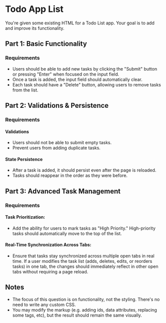 # Todo App List
You're given some existing HTML for a Todo List app. Your goal is to add and improve its functionality.

## Part 1: Basic Functionality

### Requirements
- Users should be able to add new tasks by clicking the "Submit" button or pressing "Enter" when focused on the input field.
- Once a task is added, the input field should automatically clear. 
- Each task should have a "Delete" button, allowing users to remove tasks from the list.

## Part 2: Validations & Persistence
### Requirements
#### Validations
- Users should not be able to submit empty tasks. 
- Prevent users from adding duplicate tasks.

#### State Persistence
- After a task is added, it should persist even after the page is reloaded. 
- Tasks should reappear in the order as they were before.

## Part 3: Advanced Task Management
### Requirements
#### Task Prioritization:
- Add the ability for users to mark tasks as "High Priority." High-priority tasks should automatically move to the top of the list.

#### Real-Time Synchronization Across Tabs:
- Ensure that tasks stay synchronized across multiple open tabs in real time. If a user modifies the task list (adds, deletes, edits, or reorders tasks) in one tab, the changes should immediately reflect in other open tabs without requiring a page reload. 

## Notes
- The focus of this question is on functionality, not the styling. There's no need to write any custom CSS.
- You may modify the markup (e.g. adding ids, data attributes, replacing some tags, etc), but the result should remain the same visually.